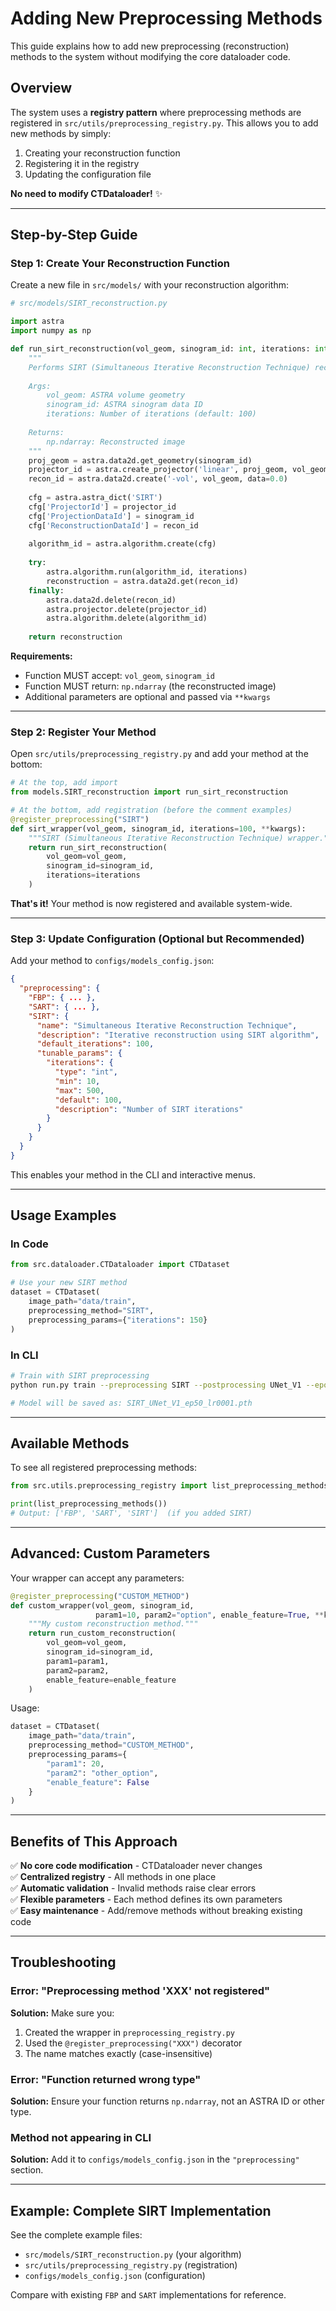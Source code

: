 # Adding New Preprocessing Methods

This guide explains how to add new preprocessing (reconstruction) methods to the system without modifying the core dataloader code.

## Overview

The system uses a **registry pattern** where preprocessing methods are registered in `src/utils/preprocessing_registry.py`. This allows you to add new methods by simply:
1. Creating your reconstruction function
2. Registering it in the registry
3. Updating the configuration file

**No need to modify CTDataloader!** ✨

---

## Step-by-Step Guide

### Step 1: Create Your Reconstruction Function

Create a new file in `src/models/` with your reconstruction algorithm:

```python
# src/models/SIRT_reconstruction.py

import astra
import numpy as np

def run_sirt_reconstruction(vol_geom, sinogram_id: int, iterations: int = 100) -> np.ndarray:
    """
    Performs SIRT (Simultaneous Iterative Reconstruction Technique) reconstruction.
    
    Args:
        vol_geom: ASTRA volume geometry
        sinogram_id: ASTRA sinogram data ID
        iterations: Number of iterations (default: 100)
    
    Returns:
        np.ndarray: Reconstructed image
    """
    proj_geom = astra.data2d.get_geometry(sinogram_id)
    projector_id = astra.create_projector('linear', proj_geom, vol_geom)
    recon_id = astra.data2d.create('-vol', vol_geom, data=0.0)
    
    cfg = astra.astra_dict('SIRT')
    cfg['ProjectorId'] = projector_id
    cfg['ProjectionDataId'] = sinogram_id
    cfg['ReconstructionDataId'] = recon_id
    
    algorithm_id = astra.algorithm.create(cfg)
    
    try:
        astra.algorithm.run(algorithm_id, iterations)
        reconstruction = astra.data2d.get(recon_id)
    finally:
        astra.data2d.delete(recon_id)
        astra.projector.delete(projector_id)
        astra.algorithm.delete(algorithm_id)
    
    return reconstruction
```

**Requirements:**
- Function MUST accept: `vol_geom`, `sinogram_id`
- Function MUST return: `np.ndarray` (the reconstructed image)
- Additional parameters are optional and passed via `**kwargs`

---

### Step 2: Register Your Method

Open `src/utils/preprocessing_registry.py` and add your method at the bottom:

```python
# At the top, add import
from models.SIRT_reconstruction import run_sirt_reconstruction

# At the bottom, add registration (before the comment examples)
@register_preprocessing("SIRT")
def sirt_wrapper(vol_geom, sinogram_id, iterations=100, **kwargs):
    """SIRT (Simultaneous Iterative Reconstruction Technique) wrapper."""
    return run_sirt_reconstruction(
        vol_geom=vol_geom,
        sinogram_id=sinogram_id,
        iterations=iterations
    )
```

**That's it!** Your method is now registered and available system-wide.

---

### Step 3: Update Configuration (Optional but Recommended)

Add your method to `configs/models_config.json`:

```json
{
  "preprocessing": {
    "FBP": { ... },
    "SART": { ... },
    "SIRT": {
      "name": "Simultaneous Iterative Reconstruction Technique",
      "description": "Iterative reconstruction using SIRT algorithm",
      "default_iterations": 100,
      "tunable_params": {
        "iterations": {
          "type": "int",
          "min": 10,
          "max": 500,
          "default": 100,
          "description": "Number of SIRT iterations"
        }
      }
    }
  }
}
```

This enables your method in the CLI and interactive menus.

---

## Usage Examples

### In Code

```python
from src.dataloader.CTDataloader import CTDataset

# Use your new SIRT method
dataset = CTDataset(
    image_path="data/train",
    preprocessing_method="SIRT",
    preprocessing_params={"iterations": 150}
)
```

### In CLI

```bash
# Train with SIRT preprocessing
python run.py train --preprocessing SIRT --postprocessing UNet_V1 --epochs 50

# Model will be saved as: SIRT_UNet_V1_ep50_lr0001.pth
```

---

## Available Methods

To see all registered preprocessing methods:

```python
from src.utils.preprocessing_registry import list_preprocessing_methods

print(list_preprocessing_methods())
# Output: ['FBP', 'SART', 'SIRT']  (if you added SIRT)
```

---

## Advanced: Custom Parameters

Your wrapper can accept any parameters:

```python
@register_preprocessing("CUSTOM_METHOD")
def custom_wrapper(vol_geom, sinogram_id, 
                   param1=10, param2="option", enable_feature=True, **kwargs):
    """My custom reconstruction method."""
    return run_custom_reconstruction(
        vol_geom=vol_geom,
        sinogram_id=sinogram_id,
        param1=param1,
        param2=param2,
        enable_feature=enable_feature
    )
```

Usage:
```python
dataset = CTDataset(
    image_path="data/train",
    preprocessing_method="CUSTOM_METHOD",
    preprocessing_params={
        "param1": 20,
        "param2": "other_option",
        "enable_feature": False
    }
)
```

---

## Benefits of This Approach

✅ **No core code modification** - CTDataloader never changes  
✅ **Centralized registry** - All methods in one place  
✅ **Automatic validation** - Invalid methods raise clear errors  
✅ **Flexible parameters** - Each method defines its own parameters  
✅ **Easy maintenance** - Add/remove methods without breaking existing code  

---

## Troubleshooting

### Error: "Preprocessing method 'XXX' not registered"

**Solution:** Make sure you:
1. Created the wrapper in `preprocessing_registry.py`
2. Used the `@register_preprocessing("XXX")` decorator
3. The name matches exactly (case-insensitive)

### Error: "Function returned wrong type"

**Solution:** Ensure your function returns `np.ndarray`, not an ASTRA ID or other type.

### Method not appearing in CLI

**Solution:** Add it to `configs/models_config.json` in the `"preprocessing"` section.

---

## Example: Complete SIRT Implementation

See the complete example files:
- `src/models/SIRT_reconstruction.py` (your algorithm)
- `src/utils/preprocessing_registry.py` (registration)
- `configs/models_config.json` (configuration)

Compare with existing `FBP` and `SART` implementations for reference.
